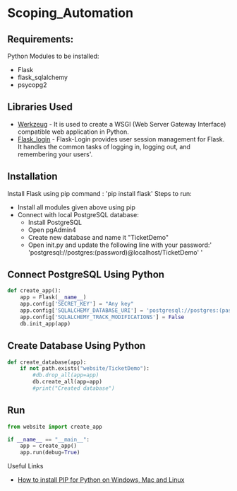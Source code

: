 # Scoping_Automation

## Requirements:

Python Modules to be installed:
- Flask
- flask_sqlalchemy
- psycopg2

## Libraries Used

* [Werkzeug](https://werkzeug.palletsprojects.com/en/2.1.x/) - It is used to create a WSGI (Web Server Gateway Interface) compatible web application in Python.
* [Flask_login](https://flask-login.readthedocs.io/en/latest/) - Flask-Login provides user session management for Flask. It handles the common tasks of logging in, logging     out, and remembering your users'.

## Installation

Install Flask using pip command : 'pip install flask'
Steps to run:
 * Install all modules given above using pip
 * Connect with local PostgreSQL database:
    * Install PostgreSQL
    * Open pgAdmin4
    * Create new database and name it "TicketDemo"
    * Open init.py and update the following line with your password:' 'postgresql://postgres:(password)@localhost/TicketDemo' '

## Connect PostgreSQL Using Python
```python
def create_app():
    app = Flask(__name__)
    app.config['SECRET_KEY'] = "Any key"
    app.config['SQLALCHEMY_DATABASE_URI'] = 'postgresql://postgres:(password)@localhost/TicketDemo'
    app.config['SQLALCHEMY_TRACK_MODIFICATIONS'] = False
    db.init_app(app)
```
## Create Database Using Python
```python
def create_database(app):
    if not path.exists("website/TicketDemo"):
        #db.drop_all(app=app)
        db.create_all(app=app)
        #print("Created database")
```
## Run
```python
from website import create_app

if __name__ == "__main__":
    app = create_app()
    app.run(debug=True)
 ```
 
Useful Links 
* [How to install PIP for Python on Windows, Mac and Linux](https://www.makeuseof.com/tag/install-pip-for-python/)
